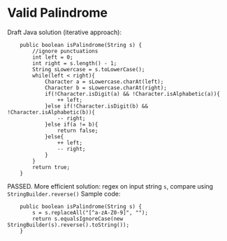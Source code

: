 # Valid Palindrome
Draft Java solution (iterative approach):
```
    public boolean isPalindrome(String s) {
        //ignore punctuations
        int left = 0;
        int right = s.length() - 1;
        String sLowercase = s.toLowerCase();
        while(left < right){
            Character a = sLowercase.charAt(left);
            Character b = sLowercase.charAt(right);
            if(!Character.isDigit(a) && !Character.isAlphabetic(a)){
                ++ left;
            }else if(!Character.isDigit(b) && !Character.isAlphabetic(b)){
                -- right;
            }else if(a != b){
                return false;
            }else{
                ++ left;
                -- right;
            }
        }
        return true;
    }
```
PASSED.
More efficient solution: regex on input string `s`, compare using `StringBuilder.reverse()`
Sample code:
```
    public boolean isPalindrome(String s) {
        s = s.replaceAll("[^a-zA-Z0-9]", "");                                    
        return s.equalsIgnoreCase(new StringBuilder(s).reverse().toString());
    }
```
